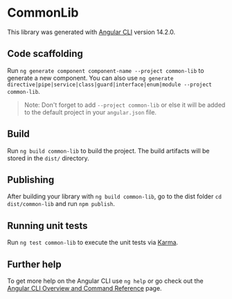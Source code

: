 # CommonLib

This library was generated with [Angular CLI](https://github.com/angular/angular-cli) version 14.2.0.

## Code scaffolding

Run `ng generate component component-name --project common-lib` to generate a new component. You can also use `ng generate directive|pipe|service|class|guard|interface|enum|module --project common-lib`.
> Note: Don't forget to add `--project common-lib` or else it will be added to the default project in your `angular.json` file. 

## Build

Run `ng build common-lib` to build the project. The build artifacts will be stored in the `dist/` directory.

## Publishing

After building your library with `ng build common-lib`, go to the dist folder `cd dist/common-lib` and run `npm publish`.

## Running unit tests

Run `ng test common-lib` to execute the unit tests via [Karma](https://karma-runner.github.io).

## Further help

To get more help on the Angular CLI use `ng help` or go check out the [Angular CLI Overview and Command Reference](https://angular.io/cli) page.
